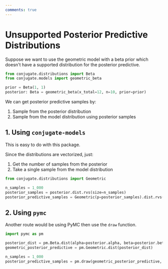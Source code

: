 ```yaml
---
comments: true 
---
```

# Unsupported Posterior Predictive Distributions


Suppose we want to use the geometric model with a beta prior which doesn't have a 
supported distribution for the posterior predictive. 

```python
from conjugate.distributions import Beta
from conjugate.models import geometric_beta

prior = Beta(1, 1)
posterior: Beta = geometric_beta(x_total=12, n=10, prior=prior)
```

We can get posterior predictive samples by: 

1. Sample from the posterior distribution
2. Sample from the model distribution using posterior samples

## 1. Using `conjugate-models`

This is easy to do with this package. 

Since the distributions are vectorized, just: 

1. Get the number of samples from the posterior 
2. Take a single sample from the model distribution

```python
from conjugate.distributions import Geometric

n_samples = 1_000
posterior_samples = posterior.dist.rvs(size=n_samples)
posterior_predictive_samples = Geometric(p=posterior_samples).dist.rvs()
```

## 2. Using `pymc`

Another route would be using PyMC then use the `draw` function. 

```python 
import pymc as pm

posterior_dist = pm.Beta.dist(alpha=posterior.alpha, beta=posterior.beta)
geometric_posterior_predictive = pm.Geometric.dist(posterior_dist)

n_samples = 1_000
posterior_predictive_samples = pm.draw(geometric_posterior_predictive, draws=n_samples)
```
